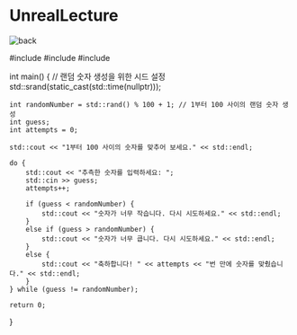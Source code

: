 # UnrealLecture
![back](https://github.com/GhostTeam31k/UnrealLecture/assets/148298741/4a86bcba-ce22-4ea5-9aec-206d3b8c9d68)

#include <iostream>
#include <ctime> 
#include <cstdlib>

int main() {
	// 랜덤 숫자 생성을 위한 시드 설정
	std::srand(static_cast<unsigned>(std::time(nullptr)));

	int randomNumber = std::rand() % 100 + 1; // 1부터 100 사이의 랜덤 숫자 생성
	int guess;
	int attempts = 0;

	std::cout << "1부터 100 사이의 숫자를 맞추어 보세요." << std::endl;

	do {
		std::cout << "추측한 숫자를 입력하세요: ";
		std::cin >> guess;
		attempts++;

		if (guess < randomNumber) {
			std::cout << "숫자가 너무 작습니다. 다시 시도하세요." << std::endl;
		}
		else if (guess > randomNumber) {
			std::cout << "숫자가 너무 큽니다. 다시 시도하세요." << std::endl;
		}
		else {
			std::cout << "축하합니다! " << attempts << "번 만에 숫자를 맞췄습니다." << std::endl;
		}
	} while (guess != randomNumber);

	return 0;
}

